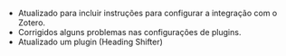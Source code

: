 - Atualizado para incluir instruções para configurar a integração com o Zotero.
- Corrigidos alguns problemas nas configurações de plugins.
- Atualizado um plugin (Heading Shifter)